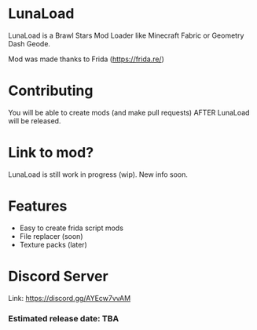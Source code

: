 # LunaLoad
LunaLoad is a Brawl Stars Mod Loader like Minecraft Fabric or Geometry Dash Geode. 

Mod was made thanks to Frida (https://frida.re/)

# Contributing
You will be able to create mods (and make pull requests) AFTER LunaLoad will be released.

# Link to mod?
LunaLoad is still work in progress (wip). New info soon.

# Features
- Easy to create frida script mods
- File replacer (soon)
- Texture packs (later)

# Discord Server
Link: https://discord.gg/AYEcw7vvAM

### Estimated release date: TBA
